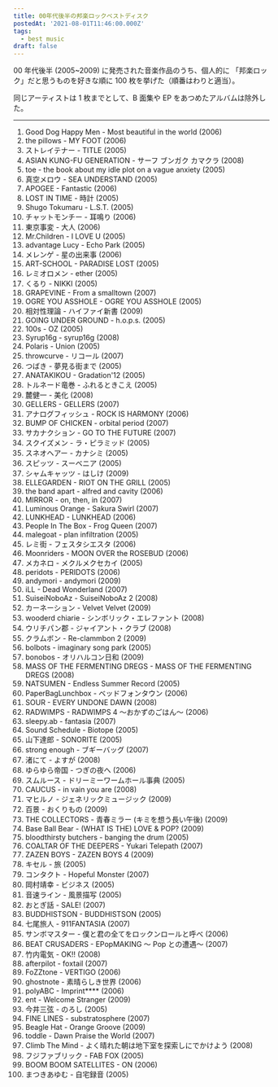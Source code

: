 ```yaml
---
title: 00年代後半の邦楽ロックベストディスク
postedAt: '2021-08-01T11:46:00.000Z'
tags:
  - best music
draft: false
---
```


00 年代後半 (2005~2009) に発売された音楽作品のうち、個人的に 「邦楽ロック」だと思うものを好きな順に 100 枚を挙げた（順番はわりと適当）。

同じアーティストは 1 枚までとして、B 面集や EP をあつめたアルバムは除外した。

---

1. Good Dog Happy Men - Most beautiful in the world (2006)
2. the pillows - MY FOOT (2006)
3. ストレイテナー - TITLE (2005)
4. ASIAN KUNG-FU GENERATION - サーフ ブンガク カマクラ (2008)
5. toe - the book about my idle plot on a vague anxiety (2005)
6. 真空メロウ - SEA UNDERSTAND (2005)
7. APOGEE - Fantastic (2006)
8. LOST IN TIME - 時計 (2005)
9. Shugo Tokumaru - L.S.T. (2005)
10. チャットモンチー - 耳鳴り (2006)
11. 東京事変 - 大人 (2006)
12. Mr.Children - I LOVE U (2005)
13. advantage Lucy - Echo Park (2005)
14. メレンゲ - 星の出来事 (2006)
15. ART-SCHOOL - PARADISE LOST (2005)
16. レミオロメン - ether (2005)
17. くるり - NIKKI (2005)
18. GRAPEVINE - From a smalltown (2007)
19. OGRE YOU ASSHOLE - OGRE YOU ASSHOLE (2005)
20. 相対性理論 - ハイファイ新書 (2009)
21. GOING UNDER GROUND - h.o.p.s. (2005)
22. 100s - OZ (2005)
23. Syrup16g - syrup16g (2008)
24. Polaris - Union (2005)
25. throwcurve - リコール (2007)
26. つばき - 夢見る街まで (2005)
27. ANATAKIKOU - Gradation'12 (2005)
28. トルネード竜巻 - ふれるときこえ (2005)
29. 麓健一 - 美化 (2008)
30. GELLERS - GELLERS (2007)
31. アナログフィッシュ - ROCK IS HARMONY (2006)
32. BUMP OF CHICKEN - orbital period (2007)
33. サカナクション - GO TO THE FUTURE (2007)
34. スクイズメン - ラ・ピラミッド (2005)
35. スネオヘアー - カナシミ (2005)
36. スピッツ - スーベニア (2005)
37. シャムキャッツ - はしけ (2009)
38. ELLEGARDEN - RIOT ON THE GRILL (2005)
39. the band apart - alfred and cavity (2006)
40. MIRROR - on, then, in (2007)
41. Luminous Orange - Sakura Swirl (2007)
42. LUNKHEAD - LUNKHEAD (2006)
43. People In The Box - Frog Queen (2007)
44. malegoat - plan infiltration (2005)
45. レミ街 - フェスタシエスタ (2006)
46. Moonriders - MOON OVER the ROSEBUD (2006)
47. メカネロ - メクルメクセカイ (2005)
48. peridots - PERIDOTS (2006)
49. andymori - andymori (2009)
50. iLL - Dead Wonderland (2007)
51. SuiseiNoboAz - SuiseiNoboAz 2 (2008)
52. カーネーション - Velvet Velvet (2009)
53. wooderd chiarie - シンボリック・エレファント (2008)
54. ウリチパン郡 - ジャイアント・クラブ (2008)
55. クラムボン - Re-clammbon 2 (2009)
56. bolbots - imaginary song park (2005)
57. bonobos - オリハルコン日和 (2009)
58. MASS OF THE FERMENTING DREGS - MASS OF THE FERMENTING DREGS (2008)
59. NATSUMEN - Endless Summer Record (2005)
60. PaperBagLunchbox - ベッドフォンタウン (2006)
61. SOUR - EVERY UNDONE DAWN (2008)
62. RADWIMPS - RADWIMPS 4 ～おかずのごはん～ (2006)
63. sleepy.ab - fantasia (2007)
64. Sound Schedule - Biotope (2005)
65. 山下達郎 - SONORITE (2005)
66. strong enough - ブギーバッグ (2007)
67. 渚にて - よすが (2008)
68. ゆらゆら帝国 - つぎの夜へ (2006)
69. スムルース - ドリーミーワームホール事典 (2005)
70. CAUCUS - in vain you are (2008)
71. マヒルノ - ジェネリックミュージック (2009)
72. 百景 - おくりもの (2009)
73. THE COLLECTORS - 青春ミラー (キミを想う長い午後) (2009)
74. Base Ball Bear - (WHAT IS THE) LOVE & POP? (2009)
75. bloodthirsty butchers - banging the drum (2005)
76. COALTAR OF THE DEEPERS - Yukari Telepath (2007)
77. ZAZEN BOYS - ZAZEN BOYS 4 (2009)
78. キセル - 旅 (2005)
79. コンタクト - Hopeful Monster (2007)
80. 岡村靖幸 - ビジネス (2005)
81. 音速ライン - 風景描写 (2005)
82. おとぎ話 - SALE! (2007)
83. BUDDHISTSON - BUDDHISTSON (2005)
84. 七尾旅人 - 911FANTASIA (2007)
85. サンボマスター - 僕と君の全てをロックンロールと呼べ (2006)
86. BEAT CRUSADERS - EPopMAKING ～ Pop との遭遇～ (2007)
87. 竹内電気 - OK!! (2008)
88. afterpilot - foxtail (2007)
89. FoZZtone - VERTIGO (2006)
90. ghostnote - 素晴らしき世界 (2006)
91. polyABC - Imprint\*\*\*\* (2006)
92. ent - Welcome Stranger (2009)
93. 今井三弦 - のろし (2005)
94. FINE LINES - substratosphere (2007)
95. Beagle Hat - Orange Groove (2009)
96. toddle - Dawn Praise the World (2007)
97. Climb The Mind - よく晴れた朝は地下室を探索しにでかけよう (2008)
98. フジファブリック - FAB FOX (2005)
99. BOOM BOOM SATELLITES - ON (2006)
100. まつきあゆむ - 自宅録音 (2005)
